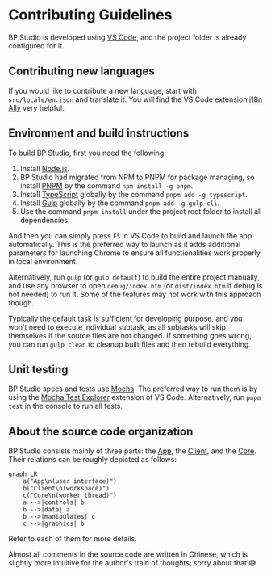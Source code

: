 
# Contributing Guidelines

BP Studio is developed using [VS Code](https://code.visualstudio.com/),
and the project folder is already configured for it.

## Contributing new languages

If you would like to contribute a new language, start with `src/locale/en.json` and translate it.
You will find the VS Code extension [i18n Ally](https://marketplace.visualstudio.com/items?itemName=antfu.i18n-ally) very helpful.

## Environment and build instructions

To build BP Studio, first you need the following:

1. Install [Node.js](https://nodejs.org/).
1. BP Studio had migrated from NPM to PNPM for package managing, so install [PNPM](https://pnpm.io/) by the command `npm install -g pnpm`.
1. Install [TypeScript](https://www.typescriptlang.org/) globally by the command `pnpm add -g typescript`.
1. Install [Gulp](https://www.npmjs.com/package/gulp) globally by the command `pnpm add -g gulp-cli`.
1. Use the command `pnpm install` under the project root folder to install all dependencies.

And then you can simply press `F5` in VS Code to build and launch the app automatically.
This is the preferred way to launch as it adds additional parameters for launching Chrome to ensure all functionalities work properly in local environment.

Alternatively, run `gulp` (or `gulp default`) to build the entire project manually,
and use any browser to open `debug/index.htm` (or `dist/index.htm` if debug is not needed) to run it.
Some of the features may not work with this approach though.

Typically the default task is sufficient for developing purpose,
and you won't need to execute individual subtask,
as all subtasks will skip themselves if the source files are not changed.
If something goes wrong, you can run `gulp clean` to cleanup built files and then rebuild everything.

## Unit testing

BP Studio specs and tests use [Mocha](https://mochajs.org/).
The preferred way to run them is by using the
[Mocha Test Explorer](https://marketplace.visualstudio.com/items?itemName=hbenl.vscode-mocha-test-adapter) extension of VS Code.
Alternatively, run `pnpm test` in the console to run all tests.

## About the source code organization

BP Studio consists mainly of three parts:
the [App](src/app/README.md),
the [Client](src/client/README.md),
and the [Core](src/core/README.md).
Their relations can be roughly depicted as follows:

```mermaid
graph LR
	a("App\n(user interface)")
	b("Client\n(workspace)")
	c("Core\n(worker thread)")
	a -->|controls| b
	b -->|data| a
	b -->|manipulates| c
	c -->|graphics| b
```

Refer to each of them for more details.

Almost all comments in the source code are written in Chinese,
which is slightly more intuitive for the author's train of thoughts; sorry about that 😅
